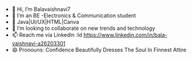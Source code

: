 - 👋 Hi, I’m Balavaishnavi7
- 👀 I’m an BE -Electronics & Communication student
- 🌱 Java|UI/UX|HTML|Canva 
- 💞️ I’m looking to collaborate on new trends and technology 
- 📫 Reach me via LinkedIn :Id https://www.linkedin.com/in/bala-vaishnavi-a26203301
- 😄 Pronouns: Confidence Beautifully Dresses The Soul In Finnest Attire

<!---
Balavaishnavi7/Balavaishnavi7 is a ✨ special ✨ repository because its `README.md` (this file) appears on your GitHub profile.
You can click the Preview link to take a look at your changes.
--->
